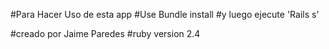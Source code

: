 #Para Hacer Uso de esta app 
#Use Bundle install
#y luego ejecute 'Rails s'

#creado por Jaime Paredes
#ruby version 2.4
